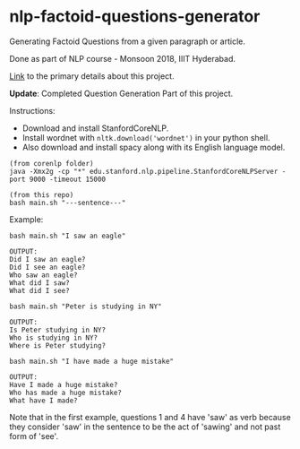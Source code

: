 # nlp-factoid-questions-generator
Generating Factoid Questions from a given paragraph or article.

Done as part of NLP course - Monsoon 2018, IIIT Hyderabad.

[Link](https://docs.google.com/document/d/1GSFHxmLH9VXH5g0yR-dPrzgSuAMRdOC25foZHiI6rcs/edit?usp=sharing) to the primary details about this project.

**Update**: Completed Question Generation Part of this project.

Instructions:
- Download and install StanfordCoreNLP.
- Install wordnet with ```nltk.download('wordnet')``` in your python shell.
- Also download and install spacy along with its English language model.

```
(from corenlp folder)
java -Xmx2g -cp "*" edu.stanford.nlp.pipeline.StanfordCoreNLPServer -port 9000 -timeout 15000

(from this repo)
bash main.sh "---sentence---"
```

Example:
```
bash main.sh "I saw an eagle"

OUTPUT:
Did I saw an eagle?
Did I see an eagle?
Who saw an eagle?
What did I saw?
What did I see?

bash main.sh "Peter is studying in NY"

OUTPUT:
Is Peter studying in NY?
Who is studying in NY?
Where is Peter studying?

bash main.sh "I have made a huge mistake"

OUTPUT:
Have I made a huge mistake?
Who has made a huge mistake?
What have I made?
```

Note that in the first example, questions 1 and 4 have 'saw' as verb because they consider 'saw' in the sentence to be the act of 'sawing' and not past form of 'see'.
